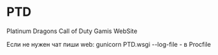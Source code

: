 # PTD
Platinum Dragons Call of Duty Gamis WebSite

Если не нужен чат пиши  web: gunicorn PTD.wsgi --log-file - в Procfile
